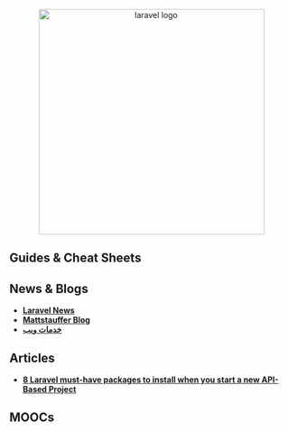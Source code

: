 <p align="center">
  <img width="400" src="https://seeklogo.com/images/L/laravel-framework-logo-C10176EC8C-seeklogo.com.png"  alt="laravel logo">
</p>

## Guides & Cheat Sheets



## News & Blogs

+ **[Laravel News](https://laravel-news.com/)**
+ **[Mattstauffer Blog](https://mattstauffer.com/blog/)**
+ **[خدمات ويب](https://5dmat-web.com/)**


## Articles

+ **[8 Laravel must-have packages to install when you start a new API-Based Project](https://medium.com/skyshidigital/8-laravel-must-have-packages-to-install-when-you-start-a-new-api-based-project-18d690f24d0e)**


## MOOCs